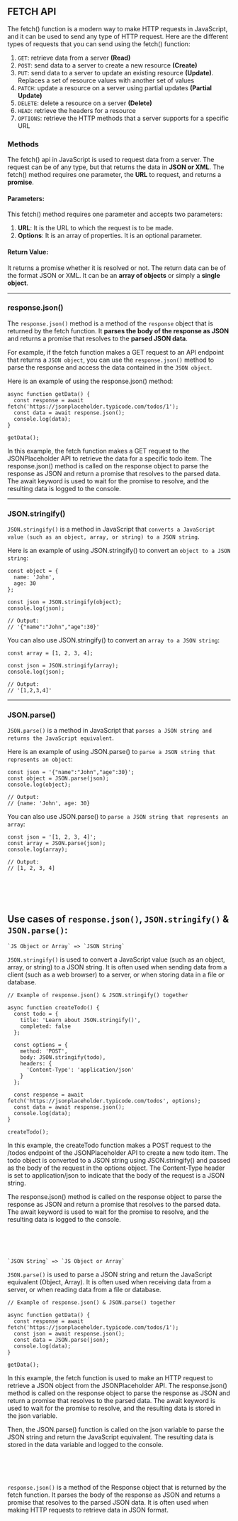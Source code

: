 ## FETCH API

The fetch() function is a modern way to make HTTP requests in JavaScript, and it can be used to send any type of HTTP request. Here are the different types of requests that you can send using the fetch() function:

1. `GET`: retrieve data from a server **(Read)**
2. `POST`: send data to a server to create a new resource **(Create)**
3. `PUT`: send data to a server to update an existing resource **(Update)**. Replaces a set of resource values with another set of values
4. `PATCH`: update a resource on a server using partial updates **(Partial Update)**
5. `DELETE`: delete a resource on a server **(Delete)**
6. `HEAD`: retrieve the headers for a resource
7. `OPTIONS`: retrieve the HTTP methods that a server supports for a specific URL

### Methods

The fetch() api in JavaScript is used to request data from a server.
The request can be of any type, but that returns the data in **JSON or XML**.
The fetch() method requires one parameter, the **URL** to request, and returns a **promise**.

#### Parameters:

This fetch() method requires one parameter and accepts two parameters:

1. **URL**: It is the URL to which the request is to be made.
2. **Options**: It is an array of properties. It is an optional parameter.

#### Return Value:

It returns a promise whether it is resolved or not. The return data can be of the format JSON or XML. It can be an **array of objects** or simply a **single object**.

<hr>

### response.json()

The `response.json()` method is a method of the `response` object that is returned by the fetch function. It **parses the body of the response as JSON** and returns a promise that resolves to the **parsed JSON data**.

For example, if the fetch function makes a GET request to an API endpoint that returns a `JSON object`, you can use the `response.json()` method to parse the response and access the data contained in the `JSON object`.

Here is an example of using the response.json() method:

```
async function getData() {
  const response = await fetch('https://jsonplaceholder.typicode.com/todos/1');
  const data = await response.json();
  console.log(data);
}

getData();
```

In this example, the fetch function makes a GET request to the JSONPlaceholder API to retrieve the data for a specific todo item. The response.json() method is called on the response object to parse the response as JSON and return a promise that resolves to the parsed data. The await keyword is used to wait for the promise to resolve, and the resulting data is logged to the console.

<hr>

### JSON.stringify()

`JSON.stringify()` is a method in JavaScript that `converts a JavaScript value (such as an object, array, or string) to a JSON string`.

Here is an example of using JSON.stringify() to convert an `object to a JSON string`:

```
const object = {
  name: 'John',
  age: 30
};

const json = JSON.stringify(object);
console.log(json);

// Output:
// '{"name":"John","age":30}'
```

You can also use JSON.stringify() to convert an `array to a JSON string`:

```
const array = [1, 2, 3, 4];

const json = JSON.stringify(array);
console.log(json);

// Output:
// '[1,2,3,4]'
```

<hr>

### JSON.parse()

`JSON.parse()` is a method in JavaScript that `parses a JSON string and returns the JavaScript equivalent`.

Here is an example of using JSON.parse() to `parse a JSON string that represents an object`:

```
const json = '{"name":"John","age":30}';
const object = JSON.parse(json);
console.log(object);

// Output:
// {name: 'John', age: 30}

```

You can also use JSON.parse() to `parse a JSON string that represents an array`:

```
const json = '[1, 2, 3, 4]';
const array = JSON.parse(json);
console.log(array);

// Output:
// [1, 2, 3, 4]

```
<br>
<br>
<br>

## Use cases of `response.json()`, `JSON.stringify()` & `JSON.parse()`:


```
`JS Object or Array` => `JSON String`
```

`JSON.stringify()` is used to convert a JavaScript value (such as an object, array, or string) to a JSON string. It is often used when sending data from a client (such as a web browser) to a server, or when storing data in a file or database.

```
// Example of response.json() & JSON.stringify() together

async function createTodo() {
  const todo = {
    title: 'Learn about JSON.stringify()',
    completed: false
  };

  const options = {
    method: 'POST',
    body: JSON.stringify(todo),
    headers: {
      'Content-Type': 'application/json'
    }
  };

  const response = await fetch('https://jsonplaceholder.typicode.com/todos', options);
  const data = await response.json();
  console.log(data);
}

createTodo();
```

In this example, the createTodo function makes a POST request to the /todos endpoint of the JSONPlaceholder API to create a new todo item. The todo object is converted to a JSON string using JSON.stringify() and passed as the body of the request in the options object. The Content-Type header is set to application/json to indicate that the body of the request is a JSON string.

The response.json() method is called on the response object to parse the response as JSON and return a promise that resolves to the parsed data. The await keyword is used to wait for the promise to resolve, and the resulting data is logged to the console.

<br>
<br>
<br>

```
`JSON String` => `JS Object or Array`
```

`JSON.parse()` is used to parse a JSON string and return the JavaScript equivalent (Object, Array). It is often used when receiving data from a server, or when reading data from a file or database.

```
// Example of response.json() & JSON.parse() together

async function getData() {
  const response = await fetch('https://jsonplaceholder.typicode.com/todos/1');
  const json = await response.json();
  const data = JSON.parse(json);
  console.log(data);
}

getData();
```

In this example, the fetch function is used to make an HTTP request to retrieve a JSON object from the JSONPlaceholder API. The response.json() method is called on the response object to parse the response as JSON and return a promise that resolves to the parsed data. The await keyword is used to wait for the promise to resolve, and the resulting data is stored in the json variable.

Then, the JSON.parse() function is called on the json variable to parse the JSON string and return the JavaScript equivalent. The resulting data is stored in the data variable and logged to the console.

<br>
<br>
<br>

`response.json()` is a method of the Response object that is returned by the fetch function. It parses the body of the response as JSON and returns a promise that resolves to the parsed JSON data. It is often used when making HTTP requests to retrieve data in JSON format.
